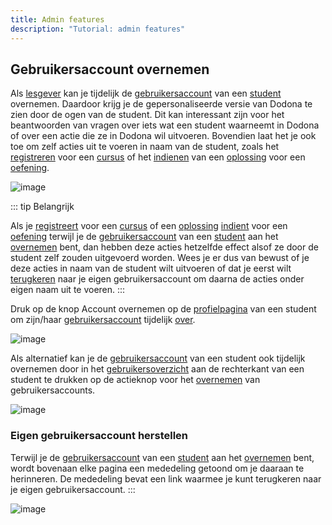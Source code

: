 ```yaml
---
title: Admin features
description: "Tutorial: admin features"
---
```


## Gebruikersaccount overnemen

Als [lesgever](#lesgever) kan je tijdelijk
de [gebruikersaccount](/nl/for-students#gebruikersaccount)
van een [student](#student) overnemen.
Daardoor krijg je de gepersonaliseerde versie van Dodona te zien door de
ogen van de student. Dit kan interessant zijn voor het beantwoorden van
vragen over iets wat een student waarneemt in Dodona of over een actie
die ze in Dodona wil uitvoeren. Bovendien laat het je ook toe om zelf
acties uit te voeren in naam van de student, zoals het
[registreren](/nl/for-students#cursus-registreren) voor
een [cursus](/nl/course-management#cursus) of het
[indienen](/nl/for-students#oplossing-indienen) van een
[oplossing](/nl/for-students#oplossing) voor een
[oefening](/nl/for-students#oefening).

![image](./staff.impersonating.nl.png)

::: tip Belangrijk

Als je [registreert](/nl/for-students#cursus-registreren)
voor een [cursus](/nl/course-management#cursus) of een
[oplossing](/nl/for-students#oplossing)
[indient](/nl/for-students#oplossing-indienen) voor een
[oefening](/nl/for-students#oefening) terwijl je de
[gebruikersaccount](/nl/for-students#gebruikersaccount)
van een [student](#student) aan het
[overnemen](#gebruikersaccount-overnemen)
bent, dan hebben deze acties hetzelfde effect alsof ze door de student
zelf zouden uitgevoerd worden. Wees je er dus van bewust of je deze
acties in naam van de student wilt uitvoeren of dat je eerst wilt
[terugkeren](#eigen-gebruikersaccount-herstellen) naar je eigen gebruikersaccount om daarna de acties onder
eigen naam uit te voeren.
:::

Druk op de knop <span class="guilabel">Account overnemen</span>
op de [profielpagina](/nl/for-students#profielpagina) van
een student om zijn/haar
[gebruikersaccount](/nl/for-students#gebruikersaccount)
tijdelijk
[over](#gebruikersaccount-overnemen).

![image](./staff.user_impersonate_link.nl.png)

Als alternatief kan je de
[gebruikersaccount](/nl/for-students#gebruikersaccount)
van een student ook tijdelijk overnemen door in het
[gebruikersoverzicht](#gebruikersoverzicht) aan de rechterkant van een student te drukken op de
actieknop voor het
[overnemen](#gebruikersaccount-overnemen)
van gebruikersaccounts.

![image](./staff.users_filtered_impersonate_link.nl.png)

### Eigen gebruikersaccount herstellen
Terwijl je de [gebruikersaccount](/nl/for-students#gebruikersaccount) van een [student](#student)
aan het [overnemen](#gebruikersaccount-overnemen) bent, wordt bovenaan elke pagina een mededeling getoond om
je daaraan te herinneren. De mededeling bevat een link waarmee je kunt
terugkeren naar je eigen gebruikersaccount.
:::

![image](./staff.stop_impersonating_link.nl.png)